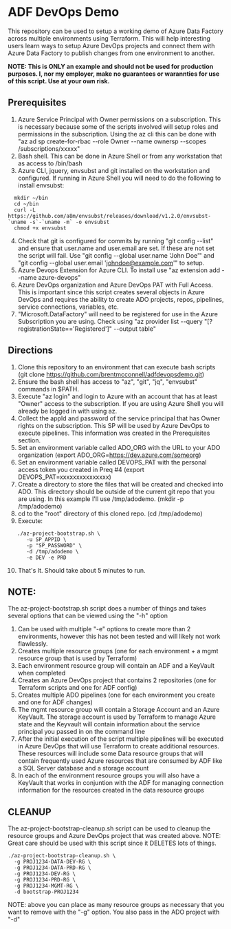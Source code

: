 # ADF DevOps Demo

This repository can be used to setup a working demo of Azure Data Factory across multiple environments using Terraform.  This will help interesting users learn ways to setup Azure DevOps projects and connect them with Azure Data Factory to publish changes from one environment to another.

**NOTE: This is ONLY an example and should not be used for production purposes.  I, nor my employer, make no guarantees or warannties for use of this script.  Use at your own risk.**

## Prerequisites
1. Azure Service Principal with Owner permissions on a subscription.  This is necessary because some of the scripts involved will setup roles and permissions in the subscription.  Using the az cli this can be done with "az ad sp create-for-rbac --role Owner --name ownersp --scopes /subscriptions/xxxxx"
2. Bash shell.  This can be done in Azure Shell or from any workstation that as access to /bin/bash
3. Azure CLI, jquery, envsubst and git installed on the workstation and configured.  If running in Azure Shell you will need to do the following to install envsubst:
```
  mkdir ~/bin
  cd ~/bin
  curl -L https://github.com/a8m/envsubst/releases/download/v1.2.0/envsubst-`uname -s`-`uname -m` -o envsubst
  chmod +x envsubst
```
4. Check that git is configured for commits by running "git config --list" and ensure that user.name and user.email are set.  If these are not set the script will fail.  Use "git config --global user.name 'John Doe'" and "git config --global user.email 'johndoe@example.com'" to setup.
5. Azure Devops Extension for Azure CLI.  To install use "az extension add --name azure-devops"
6. Azure DevOps organization and Azure DevOps PAT with Full Access. This is important since this script creates several objects in Azure DevOps and requires the ability to create ADO projects, repos, pipelines, service connections, variables, etc.
7. "Microsoft.DataFactory" will need to be registered for use in the Azure Subscription you are using.  Check using "az provider list --query "[?registrationState=='Registered']" --output table"

## Directions
1. Clone this repository to an environment that can execute bash scripts (git clone https://github.com/brentmcconnell/adfdevopsdemo.git)
2. Ensure the bash shell has access to "az", "git", "jq", "envsubst" commands in $PATH.
3. Execute "az login" and login to Azure with an account that has at least "Owner" access to the subscription.  If you are using Azure Shell you will already be logged in with using az.
5. Collect the appId and password of the service principal that has Owner rights on the subscription.  This SP will be used by Azure DevOps to execute pipelines.  This information was created in the Prerequisites section.
6. Set an environment variable called ADO_ORG with the URL to your ADO organization (export ADO_ORG=https://dev.azure.com/someorg)
7. Set an environment variable called DEVOPS_PAT with the personal access token you created in Preq #4 (export DEVOPS_PAT=xxxxxxxxxxxxxxx)
8. Create a directory to store the files that will be created and checked into ADO.  This directory should be outside of the current git repo that you are using. In this example I'll use /tmp/adodemo. (mkdir -p /tmp/adodemo)
9. cd to the "root" directory of this cloned repo.  (cd /tmp/adodemo)
10. Execute: 
```
   ./az-project-bootstrap.sh \
      -u SP_APPID \
      -p "SP_PASSWORD" \
      -d /tmp/adodemo \
      -e DEV -e PRD
```  
10. That's It.  Should take about 5 minutes to run.

## NOTE:
The az-project-bootstrap.sh script does a number of things and takes several options that can be viewed using the "-h" option
1. Can be used with multiple "-e" options to create more than 2 environments, however this has not been tested and will likely not work flawlessly.
2. Creates multiple resource groups (one for each environment + a mgmt resource group that is used by Terraform)
3. Each environment resource group will contain an ADF and a KeyVault when completed
4. Creates an Azure DevOps project that contains 2 repositories (one for Terraform scripts and one for ADF config)
5. Creates multiple ADO pipelines (one for each environment you create and one for ADF changes)
6. The mgmt resource group will contain a Storage Account and an Azure KeyVault.  The storage account is used by Terraform to manage Azure state and the Keyvault will contain information about the service principal you passed in on the command line
7. After the initial execution of the script multiple pipelines will be executed in Azure DevOps that will use Terraform to create additional resources.  These resources will include some Data resource groups that will contain frequently used Azure resources that are consumed by ADF like a SQL Server database and a storage account
8. In each of the environment resource groups you will also have a KeyVault that works in conjuntion with the ADF for managing connection information for the resources created in the data resource groups

## CLEANUP
The az-project-bootstrap-cleanup.sh script can be used to cleanup the resource groups and Azure DevOps project that was created above.  NOTE:  Great care should be used with this script since it DELETES lots of things.
```
./az-project-bootstrap-cleanup.sh \
  -g PROJ1234-DATA-DEV-RG \
  -g PROJ1234-DATA-PRD-RG \
  -g PROJ1234-DEV-RG \
  -g PROJ1234-PRD-RG \
  -g PROJ1234-MGMT-RG \
  -d bootstrap-PROJ1234
```
NOTE: above you can place as many resource groups as necessary that you want to remove with the "-g" option.  You also pass in the ADO project with "-d"

